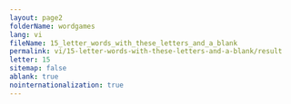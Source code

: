 ```yaml
---
layout: page2
folderName: wordgames
lang: vi
fileName: 15_letter_words_with_these_letters_and_a_blank
permalink: vi/15-letter-words-with-these-letters-and-a-blank/result
letter: 15
sitemap: false
ablank: true
nointernationalization: true
---
```


